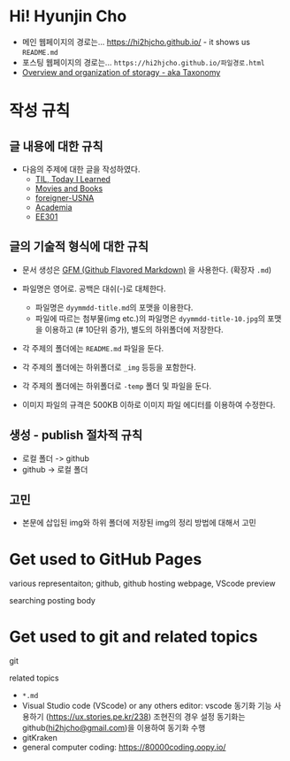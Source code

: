 # Hi! Hyunjin Cho
- 메인 웹페이지의 경로는... https://hi2hjcho.github.io/ - it shows us `README.md`
- 포스팅 웹페이지의 경로는... `https://hi2hjcho.github.io/파일경로.html`
- [Overview and organization of storagy - aka Taxonomy](https://lucid.app/lucidspark/13a50169-3502-40a4-969d-cc533a164ccb/edit?viewport_loc=-8%2C-8%2C1621%2C936%2C0_0&invitationId=inv_1e2b2bb8-1df1-4824-a562-a46aa61cee69)



# 작성 규칙
## 글 내용에 대한 규칙 ##

- 다음의 주제에 대한 글을 작성하였다.
  - [TIL, Today I Learned](https://hi2hjcho.github.io/posts_Netflix/)
  - [Movies and Books](https://hi2hjcho.github.io/posts_Books/)
  - [foreigner-USNA](https://hi2hjcho.github.io/posts_Foreigner-USNA/)
  - [Academia](https://hi2hjcho.github.io/posts_academic/)
  - [EE301](https://github.com/hi2hjcho/hi2hjcho.github.io/tree/main/posts_EE301)

## 글의 기술적 형식에 대한 규칙 ##

- 문서 생성은 [GFM (Github Flavored Markdown)](https://help.github.com/articles/github-flavored-markdown/) 을 사용한다. (확장자 `.md`)
- 파일명은 영어로. 공백은 대쉬(-)로 대체한다.
  - 파일명은 `dyymmdd-title.md`의 포맷을 이용한다.
  - 파일에 따르는 첨부물(img etc.)의 파일명은 `dyymmdd-title-10.jpg`의 포맷을 이용하고 (# 10단위 증가), 별도의 하위폴더에 저장한다.
- 각 주제의 폴더에는 `README.md` 파일을 둔다.
- 각 주제의 폴더에는 하위폴더로 `_img` 등등을 포함한다.
- 각 주제의 폴더에는 하위폴더로 `-temp` 폴더 및 파일을 둔다.

- 이미지 파일의 규격은 500KB 이하로 이미지 파일 에디터를 이용하여 수정한다.

## 생성 - publish 절차적 규칙 ##

- 로컬 폴더 -> github
- github -> 로컬 폴더



## 고민

- 본문에 삽입된 img와 하위 폴더에 저장된 img의 정리 방법에 대해서 고민


# Get used to GitHub Pages
various representaiton; github, github hosting webpage, VScode preview

searching posting body


# Get used to **git** and related topics
git

related topics
- `*.md`
- Visual Studio code (VScode) or any others editor: vscode 동기화 기능 사용하기 (https://ux.stories.pe.kr/238) 조현진의 경우 설정 동기화는 github(hi2hjcho@gmail.com)을 이용하여 동기화 수행
- gitKraken
- general computer coding: https://80000coding.oopy.io/
